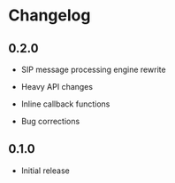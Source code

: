 Changelog
========


0.2.0
-----

* SIP message processing engine rewrite

* Heavy API changes

* Inline callback functions

* Bug corrections


0.1.0 
-----

* Initial release


